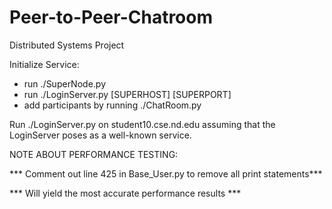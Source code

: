 # Peer-to-Peer-Chatroom
Distributed Systems Project

Initialize Service:
  - run ./SuperNode.py
  - run ./LoginServer.py [SUPERHOST] [SUPERPORT]
  - add participants by running ./ChatRoom.py
 

Run ./LoginServer.py on student10.cse.nd.edu assuming that the 
LoginServer poses as a well-known service.


NOTE ABOUT PERFORMANCE TESTING:

  *** Comment out line 425 in Base_User.py to remove all print statements***
  
  *** Will yield the most accurate performance results ***


